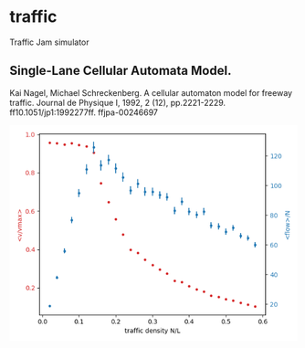 # traffic
Traffic Jam simulator

## Single-Lane Cellular Automata Model. 
Kai Nagel, Michael Schreckenberg. A cellular automaton model for freeway traffic. Journal de Physique I, 1992, 2 (12), pp.2221-2229. ff10.1051/jp1:1992277ff. ffjpa-00246697

![alt text](https://github.com/pretidav/traffic/blob/main/traffic_N30_L50_T400_p0.2_vmax5.png?raw=true)